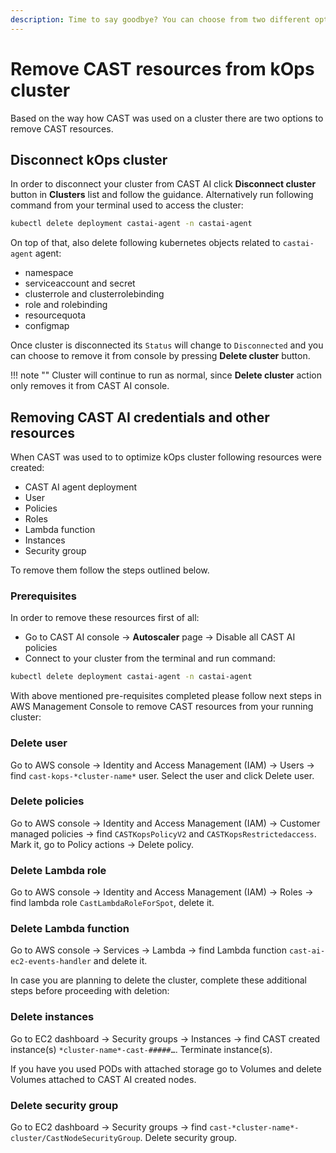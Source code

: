 ```yaml
---
description: Time to say goodbye? You can choose from two different options to remove CAST resources based on how you used CAST AI in your cluster.
---
```


# Remove CAST resources from kOps cluster

Based on the way how CAST was used on a cluster there are two options to remove CAST resources.

## Disconnect kOps cluster

In order to disconnect your cluster from CAST AI click **Disconnect cluster** button in **Clusters** list and follow the guidance.  Alternatively run following command from your terminal used to access the cluster:

```bash
kubectl delete deployment castai-agent -n castai-agent
```

On top of that, also delete following kubernetes objects related to `castai-agent` agent:

- namespace
- serviceaccount and secret
- clusterrole and clusterrolebinding
- role and rolebinding
- resourcequota
- configmap

Once cluster is disconnected its `Status` will change to `Disconnected` and you can choose to remove it from console by pressing **Delete cluster** button.

!!! note ""
    Cluster will continue to run as normal, since **Delete cluster** action only removes it from CAST AI console.

## Removing CAST AI credentials and other resources

When CAST was used to to optimize kOps cluster following resources were created:

- CAST AI agent deployment
- User
- Policies
- Roles
- Lambda function
- Instances
- Security group

To remove them follow the steps outlined below.

### Prerequisites

In order to remove these resources first of all:

- Go to CAST AI console → **Autoscaler** page → Disable all CAST AI policies
- Connect to your cluster from the terminal and run command:

```bash
kubectl delete deployment castai-agent -n castai-agent
```

With above mentioned pre-requisites completed please follow next steps in AWS Management Console to remove CAST resources from your running cluster:

### Delete user

Go to AWS console → Identity and Access Management (IAM) → Users → find `cast-kops-*cluster-name*`  user. Select the user and click Delete user.

### Delete policies

Go to AWS console → Identity and Access Management (IAM) → Customer managed policies → find `CASTKopsPolicyV2` and `CASTKopsRestrictedaccess`. Mark it, go to Policy actions → Delete policy.

### Delete Lambda role

Go to AWS console → Identity and Access Management (IAM) → Roles → find lambda role `CastLambdaRoleForSpot`, delete it.

### Delete Lambda function

Go to AWS console → Services → Lambda → find Lambda function `cast-ai-ec2-events-handler` and delete it.

In case you are planning to delete the cluster, complete these additional steps before proceeding with deletion:

### Delete instances

Go to EC2 dashboard → Security groups → Instances → find CAST created instance(s) `*cluster-name*-cast-#####…`. Terminate instance(s).

If you have you used PODs with attached storage go to Volumes and delete Volumes attached to CAST AI created nodes.

### Delete security group

Go to EC2 dashboard → Security groups → find `cast-*cluster-name*-cluster/CastNodeSecurityGroup`. Delete security group.
